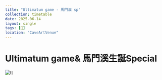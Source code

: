 ```yaml
---
title: "Ultimatum game - 馬門溪 sp"
collection: timetable
date: 2025-06-14
layout: single
tags: [🎂]
location: "CaveArtVenue"
---
```


# Ultimatum game& 馬門溪生誕Special

![tt](/timetable/2025/06/14/1.jpg)